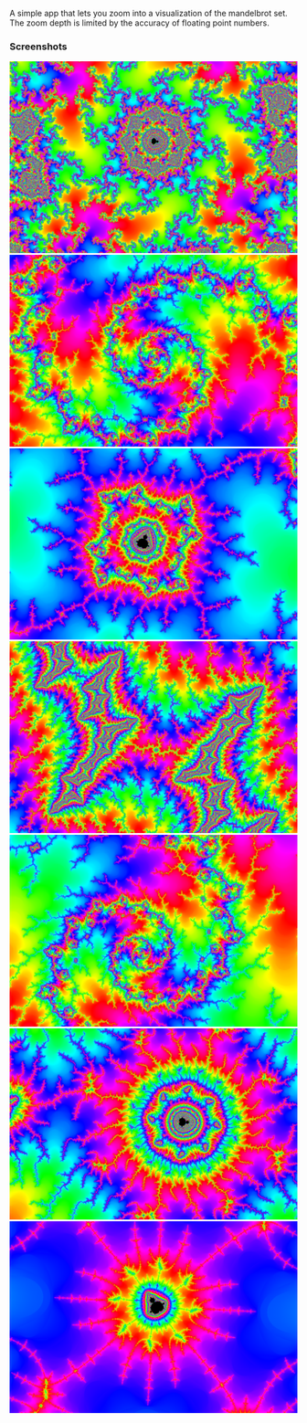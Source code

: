 A simple app that lets you zoom into a visualization of the mandelbrot set.
The zoom depth is limited by the accuracy of floating point numbers.

### Screenshots
![Sceenshot 1](screenshots/Mandelbrot-Screenshot-1.png)
![Sceenshot 2](screenshots/Mandelbrot-Screenshot-2.png)
![Sceenshot 3](screenshots/Mandelbrot-Screenshot-3.png)
![Sceenshot 4](screenshots/Mandelbrot-Screenshot-4.png)
![Sceenshot 5](screenshots/Mandelbrot-Screenshot-5.png)
![Sceenshot 6](screenshots/Mandelbrot-Screenshot-6.png)
![Sceenshot 7](screenshots/Mandelbrot-Screenshot-7.png)

